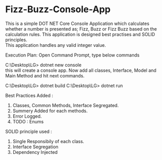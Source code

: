 # Fizz-Buzz-Console-App

This is a simple DOT NET Core Console Application which calculates whether a number is presented as; Fizz, Buzz or Fizz Buzz based on the calculation rules. 
This application is designed best practises and SOLID principles.  
This application handles any valid integer value. 

Execution Plan: 
Open Command Prompt, type below commands

C:\Desktop\LG> dotnet new console    
this will create a console app. Now add all classes, Interface, Model and Main Method and hit next commands.

C:\Desktop\LG> dotnet build
C:\Desktop\LG> dotnet run

Best Practices Added :
1. Classes, Common Methods, Interface Segregated.
2. Summery Added for each methods.
3. Error Logged. 
4. TODO : Enums

SOLID principle used :
1. Single Responsibily of each class.
2. Interface Segregation
3. Dependency Injected
